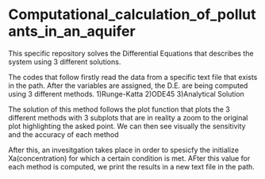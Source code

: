 # Computational_calculation_of_pollutants_in_an_aquifer
This specific repository solves the Differential Equations  that describes the system using 3 different solutions.

The codes that follow firstly read the data from a specific text file that exists in the path. After the variables are assigned, 
the D.E. are being computed using 3 different methods.
1)Runge-Katta
2)ODE45
3)Analytical Solution

The solution of this method follows the plot function that plots the 3 different methods with 3 subplots that are in reality a zoom 
to the original plot highlighting the asked point. We can then see visually the sensitivity and the accuracy of each method

After this, an invesitgation takes place in order to spesicfy the initialize Xa(concentration) for which a certain condition is met. 
AFter this value for each method is computed, we print the results in a new text file in the path.
